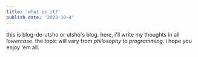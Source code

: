 ```yaml
---
title: 'what is it?'
publish_date: '2023-10-4'
---
```


this is blog-de-utsho or utsho's blog. here, i'll write my thoughts in all *lowercase*. the topic will vary from *philosophy* to *programming*. i hope you enjoy 'em all.
